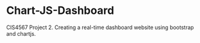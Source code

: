 # Chart-JS-Dashboard
CIS4567 Project 2. Creating a real-time dashboard website using bootstrap and chartjs. 
